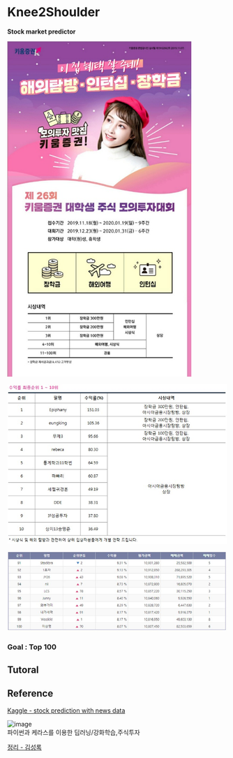 # Knee2Shoulder
**Stock market predictor**

<img src="main.jpg" alt="image" style="zoom:80%;" />

![image](01.jpg)

![image](02.jpg)

### Goal : Top 100

## Tutoral

## Reference

[Kaggle - stock prediction with news data](https://www.kaggle.com/c/two-sigma-financial-news)  

![image](https://img1.daumcdn.net/thumb/R800x0/?scode=mtistory2&fname=https%3A%2F%2Ft1.daumcdn.net%2Fcfile%2Ftistory%2F99628A445C04ECB72A)  
파이썬과 케라스를 이용한 딥러닝/강화학습,주식투자

[정리 - 김성록](https://www.notion.so/casselkim/76a5c957397d40b584ffd70a59208a8a)
